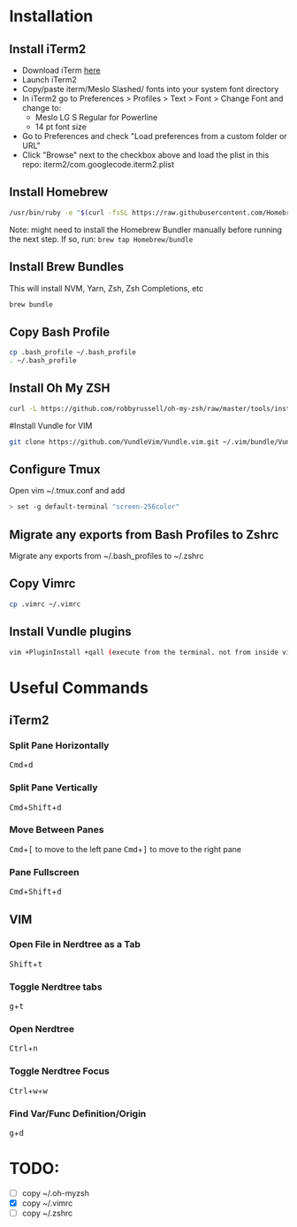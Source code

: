 # Installation
## Install iTerm2
* Download iTerm [here](https://www.iterm2.com/downloads.html)
* Launch iTerm2
* Copy/paste iterm/Meslo Slashed/ fonts into your system font directory
* In iTerm2 go to Preferences > Profiles > Text > Font > Change Font and change to:
  * Meslo LG S Regular for Powerline
  * 14 pt font size
* Go to Preferences and check "Load preferences from a custom folder or URL"
* Click "Browse" next to the checkbox above and load the plist in this repo: iterm2/com.googlecode.iterm2.plist

## Install Homebrew
```bash
/usr/bin/ruby -e "$(curl -fsSL https://raw.githubusercontent.com/Homebrew/install/master/install)"
```

Note: might need to install the Homebrew Bundler manually before running the next step. If so, run: `brew tap Homebrew/bundle`

## Install Brew Bundles
This will install NVM, Yarn, Zsh, Zsh Completions, etc

```bash
brew bundle
```

## Copy Bash Profile
```bash
cp .bash_profile ~/.bash_profile
. ~/.bash_profile
```

## Install Oh My ZSH
```bash
curl -L https://github.com/robbyrussell/oh-my-zsh/raw/master/tools/install.sh | sh
```

#Install Vundle for VIM
```bash
git clone https://github.com/VundleVim/Vundle.vim.git ~/.vim/bundle/Vundle.vim
```

## Configure Tmux
Open vim ~/.tmux.conf and add

```bash
> set -g default-terminal "screen-256color"
```

## Migrate any exports from Bash Profiles to Zshrc
Migrate any exports from ~/.bash_profiles to ~/.zshrc

## Copy Vimrc
```bash
cp .vimrc ~/.vimrc
```

## Install Vundle plugins
```bash
vim +PluginInstall +qall (execute from the terminal. not from inside vim)
```

# Useful Commands
## iTerm2
### Split Pane Horizontally
<kbd>Cmd</kbd>+<kbd>d</kbd>

### Split Pane Vertically
<kbd>Cmd</kbd>+<kbd>Shift</kbd>+<kbd>d</kbd>

### Move Between Panes
<kbd>Cmd</kbd>+<kbd>[</kbd> to move to the left pane
<kbd>Cmd</kbd>+<kbd>]</kbd> to move to the right pane

### Pane Fullscreen
<kbd>Cmd</kbd>+<kbd>Shift</kbd>+<kbd>d</kbd>

## VIM
### Open File in Nerdtree as a Tab
<kbd>Shift</kbd>+<kbd>t</kbd>

### Toggle Nerdtree tabs
<kbd>g</kbd>+<kbd>t</kbd>

### Open Nerdtree
<kbd>Ctrl</kbd>+<kbd>n</kbd>

### Toggle Nerdtree Focus
<kbd>Ctrl</kbd>+<kbd>w</kbd>+<kbd>w</kbd>

### Find Var/Func Definition/Origin
<kbd>g</kbd>+<kbd>d</kbd>

# TODO:
- [ ] copy ~/.oh-myzsh
- [x] copy ~/.vimrc
- [ ] copy ~/.zshrc
